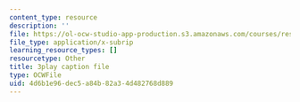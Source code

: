 ```yaml
---
content_type: resource
description: ''
file: https://ol-ocw-studio-app-production.s3.amazonaws.com/courses/res-8-007-cosmic-origin-of-the-chemical-elements-fall-2019/4d6b1e96dec5a84b82a34d482768d889_SwW1K7Dibc8.srt
file_type: application/x-subrip
learning_resource_types: []
resourcetype: Other
title: 3play caption file
type: OCWFile
uid: 4d6b1e96-dec5-a84b-82a3-4d482768d889
---
```


